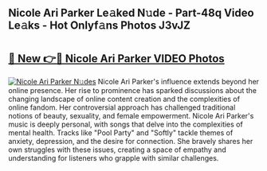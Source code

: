 ## Nicole Ari Parker Le𝚊ked N𝚞de - Part-48q Video Le𝚊ks - Hot Onlyf𝚊ns Photos J3vJZ

# <h2><a href="http://ab99257.deff.icu/?id=Nicole+Ari+Parker">🔗 New 👉🔴 Nicole Ari Parker VIDEO Photos</a></h2>

[![Nicole Ari Parker N𝚞des](https://i.imgur.com/rIISA9y.gif)](http://ab99257.deff.icu/?id=Nicole+Ari+Parker)
Nicole Ari Parker's influence extends beyond her online presence. Her rise to prominence has sparked discussions about the changing landscape of online content creation and the complexities of online fandom. Her controversial approach has challenged traditional notions of beauty, sexuality, and female empowerment. Nicole Ari Parker's music is deeply personal, with songs that delve into the complexities of mental health. Tracks like "Pool Party" and "Softly" tackle themes of anxiety, depression, and the desire for connection. She bravely shares her own struggles with these issues, creating a space of empathy and understanding for listeners who grapple with similar challenges.
